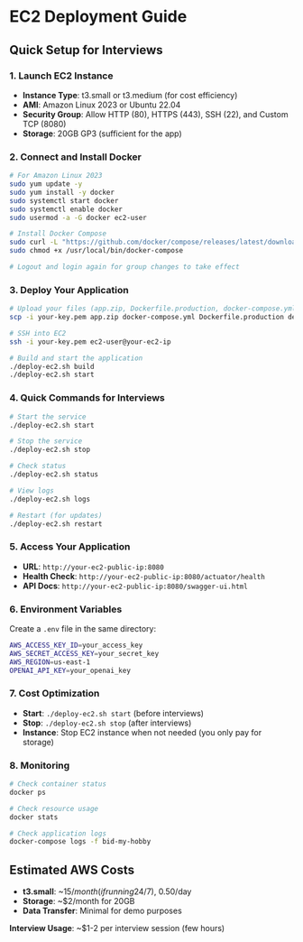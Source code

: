 # EC2 Deployment Guide

## Quick Setup for Interviews

### 1. Launch EC2 Instance
- **Instance Type**: t3.small or t3.medium (for cost efficiency)
- **AMI**: Amazon Linux 2023 or Ubuntu 22.04
- **Security Group**: Allow HTTP (80), HTTPS (443), SSH (22), and Custom TCP (8080)
- **Storage**: 20GB GP3 (sufficient for the app)

### 2. Connect and Install Docker
```bash
# For Amazon Linux 2023
sudo yum update -y
sudo yum install -y docker
sudo systemctl start docker
sudo systemctl enable docker
sudo usermod -a -G docker ec2-user

# Install Docker Compose
sudo curl -L "https://github.com/docker/compose/releases/latest/download/docker-compose-$(uname -s)-$(uname -m)" -o /usr/local/bin/docker-compose
sudo chmod +x /usr/local/bin/docker-compose

# Logout and login again for group changes to take effect
```

### 3. Deploy Your Application
```bash
# Upload your files (app.zip, Dockerfile.production, docker-compose.yml, deploy-ec2.sh)
scp -i your-key.pem app.zip docker-compose.yml Dockerfile.production deploy-ec2.sh ec2-user@your-ec2-ip:~/

# SSH into EC2
ssh -i your-key.pem ec2-user@your-ec2-ip

# Build and start the application
./deploy-ec2.sh build
./deploy-ec2.sh start
```

### 4. Quick Commands for Interviews
```bash
# Start the service
./deploy-ec2.sh start

# Stop the service  
./deploy-ec2.sh stop

# Check status
./deploy-ec2.sh status

# View logs
./deploy-ec2.sh logs

# Restart (for updates)
./deploy-ec2.sh restart
```

### 5. Access Your Application
- **URL**: `http://your-ec2-public-ip:8080`
- **Health Check**: `http://your-ec2-public-ip:8080/actuator/health`
- **API Docs**: `http://your-ec2-public-ip:8080/swagger-ui.html`

### 6. Environment Variables
Create a `.env` file in the same directory:
```bash
AWS_ACCESS_KEY_ID=your_access_key
AWS_SECRET_ACCESS_KEY=your_secret_key
AWS_REGION=us-east-1
OPENAI_API_KEY=your_openai_key
```

### 7. Cost Optimization
- **Start**: `./deploy-ec2.sh start` (before interviews)
- **Stop**: `./deploy-ec2.sh stop` (after interviews)
- **Instance**: Stop EC2 instance when not needed (you only pay for storage)

### 8. Monitoring
```bash
# Check container status
docker ps

# Check resource usage
docker stats

# Check application logs
docker-compose logs -f bid-my-hobby
```

## Estimated AWS Costs
- **t3.small**: ~$15/month (if running 24/7), ~$0.50/day
- **Storage**: ~$2/month for 20GB
- **Data Transfer**: Minimal for demo purposes

**Interview Usage**: ~$1-2 per interview session (few hours)